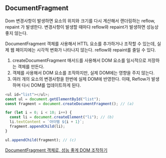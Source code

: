 ## DocumentFragment

Dom 변경사항이 발생하면 요소의 위치와 크기를 다시 계산해서 랜더링하는 reflow, repaint 가 발생한다. 변경사항이 발생할 때마다 reflow와 repaint가 발생하면 성능상 좋지 않는다.

DocumentFragment 객체를 사용해서 HTTL 요소를 추가하거나 조작할 수 있는데, 실제 웹 페이지에는 시각적 변화가 나타나지 않는다. reflow와 repaint를 줄일 수 있다.

1. createDocumentFragment 매서드를 사용해서 DOM 요소를 일시적으로 저장하는 객체를 만든다.
2. 객체를 사용해서 DOM 요소를 조작하지만, 실제 DOM에는 영향을 주지 않는다.
3. 여러 개의 요소의 변경사항을 한번에 실제 DOM에 반영한다. 이때, Reflow가 발생하며 다시 DOM를 업데이트하게 된다.

```js
<ul id="list"></ul>;
const ul = document.getElementById("list");
const fragment = document.createDocumentFragment(); // (a)

for (let i = 0; i < 10; i++) {
  const li = document.createElement("li"); // (b)
  li.textContent = `아이템 ${i + 1}`;
  fragment.appendChild(li);
}

ul.appendChild(fragment); // (c)
```

[DocumentFragment 객체로, 성능 좋게 DOM 조작하기](https://mong-blog.tistory.com/entry/DocumentFragment-%EA%B0%9D%EC%B2%B4%EB%A1%9C-%EC%84%B1%EB%8A%A5-%EC%A2%8B%EA%B2%8C-DOM-%EC%A1%B0%EC%9E%91%ED%95%98%EA%B8%B0#google_vignette)
